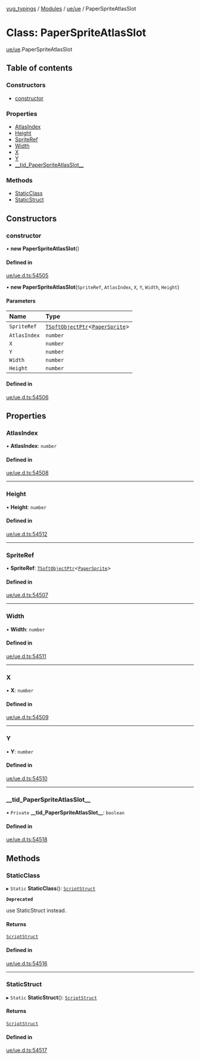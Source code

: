 [yug_typings](../README.md) / [Modules](../modules.md) / [ue/ue](../modules/ue_ue.md) / PaperSpriteAtlasSlot

# Class: PaperSpriteAtlasSlot

[ue/ue](../modules/ue_ue.md).PaperSpriteAtlasSlot

## Table of contents

### Constructors

- [constructor](ue_ue.PaperSpriteAtlasSlot.md#constructor)

### Properties

- [AtlasIndex](ue_ue.PaperSpriteAtlasSlot.md#atlasindex)
- [Height](ue_ue.PaperSpriteAtlasSlot.md#height)
- [SpriteRef](ue_ue.PaperSpriteAtlasSlot.md#spriteref)
- [Width](ue_ue.PaperSpriteAtlasSlot.md#width)
- [X](ue_ue.PaperSpriteAtlasSlot.md#x)
- [Y](ue_ue.PaperSpriteAtlasSlot.md#y)
- [\_\_tid\_PaperSpriteAtlasSlot\_\_](ue_ue.PaperSpriteAtlasSlot.md#__tid_paperspriteatlasslot__)

### Methods

- [StaticClass](ue_ue.PaperSpriteAtlasSlot.md#staticclass)
- [StaticStruct](ue_ue.PaperSpriteAtlasSlot.md#staticstruct)

## Constructors

### constructor

• **new PaperSpriteAtlasSlot**()

#### Defined in

[ue/ue.d.ts:54505](https://github.com/YugMetaverse/yug_typings/blob/25cad34/ue/ue.d.ts#L54505)

• **new PaperSpriteAtlasSlot**(`SpriteRef`, `AtlasIndex`, `X`, `Y`, `Width`, `Height`)

#### Parameters

| Name | Type |
| :------ | :------ |
| `SpriteRef` | [`TSoftObjectPtr`](../modules/ue_puerts.md#tsoftobjectptr)<[`PaperSprite`](ue_ue.PaperSprite.md)\> |
| `AtlasIndex` | `number` |
| `X` | `number` |
| `Y` | `number` |
| `Width` | `number` |
| `Height` | `number` |

#### Defined in

[ue/ue.d.ts:54506](https://github.com/YugMetaverse/yug_typings/blob/25cad34/ue/ue.d.ts#L54506)

## Properties

### AtlasIndex

• **AtlasIndex**: `number`

#### Defined in

[ue/ue.d.ts:54508](https://github.com/YugMetaverse/yug_typings/blob/25cad34/ue/ue.d.ts#L54508)

___

### Height

• **Height**: `number`

#### Defined in

[ue/ue.d.ts:54512](https://github.com/YugMetaverse/yug_typings/blob/25cad34/ue/ue.d.ts#L54512)

___

### SpriteRef

• **SpriteRef**: [`TSoftObjectPtr`](../modules/ue_puerts.md#tsoftobjectptr)<[`PaperSprite`](ue_ue.PaperSprite.md)\>

#### Defined in

[ue/ue.d.ts:54507](https://github.com/YugMetaverse/yug_typings/blob/25cad34/ue/ue.d.ts#L54507)

___

### Width

• **Width**: `number`

#### Defined in

[ue/ue.d.ts:54511](https://github.com/YugMetaverse/yug_typings/blob/25cad34/ue/ue.d.ts#L54511)

___

### X

• **X**: `number`

#### Defined in

[ue/ue.d.ts:54509](https://github.com/YugMetaverse/yug_typings/blob/25cad34/ue/ue.d.ts#L54509)

___

### Y

• **Y**: `number`

#### Defined in

[ue/ue.d.ts:54510](https://github.com/YugMetaverse/yug_typings/blob/25cad34/ue/ue.d.ts#L54510)

___

### \_\_tid\_PaperSpriteAtlasSlot\_\_

• `Private` **\_\_tid\_PaperSpriteAtlasSlot\_\_**: `boolean`

#### Defined in

[ue/ue.d.ts:54518](https://github.com/YugMetaverse/yug_typings/blob/25cad34/ue/ue.d.ts#L54518)

## Methods

### StaticClass

▸ `Static` **StaticClass**(): [`ScriptStruct`](ue_ue.ScriptStruct.md)

**`Deprecated`**

use StaticStruct instead.

#### Returns

[`ScriptStruct`](ue_ue.ScriptStruct.md)

#### Defined in

[ue/ue.d.ts:54516](https://github.com/YugMetaverse/yug_typings/blob/25cad34/ue/ue.d.ts#L54516)

___

### StaticStruct

▸ `Static` **StaticStruct**(): [`ScriptStruct`](ue_ue.ScriptStruct.md)

#### Returns

[`ScriptStruct`](ue_ue.ScriptStruct.md)

#### Defined in

[ue/ue.d.ts:54517](https://github.com/YugMetaverse/yug_typings/blob/25cad34/ue/ue.d.ts#L54517)
